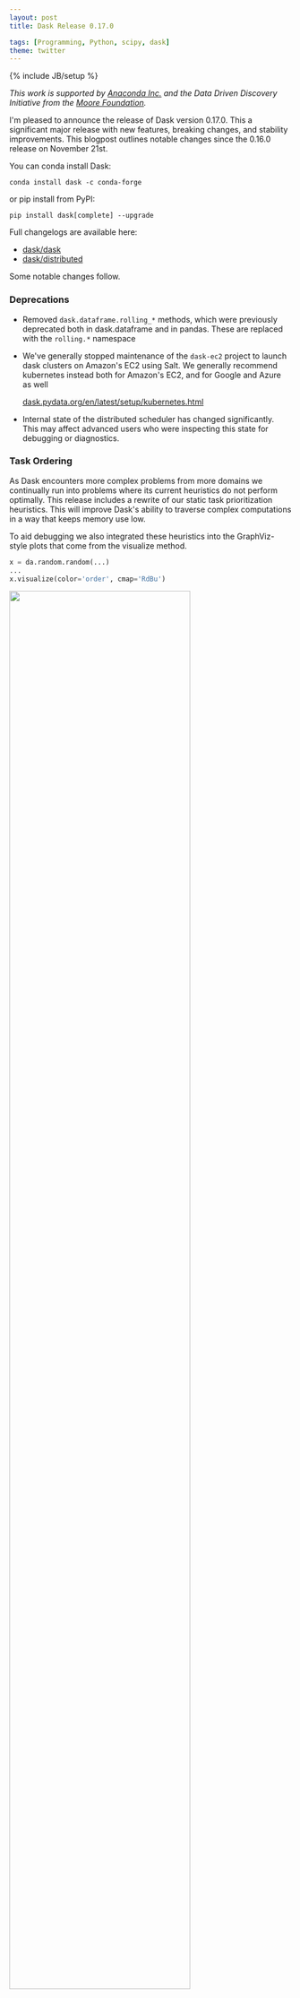 ```yaml
---
layout: post
title: Dask Release 0.17.0

tags: [Programming, Python, scipy, dask]
theme: twitter
---
```

{% include JB/setup %}

*This work is supported by [Anaconda Inc.](http://anaconda.com)
and the Data Driven Discovery Initiative from the [Moore
Foundation](https://www.moore.org/).*

I'm pleased to announce the release of Dask version 0.17.0.  This a significant
major release with new features, breaking changes, and stability improvements.
This blogpost outlines notable changes since the 0.16.0 release on November
21st.

You can conda install Dask:

    conda install dask -c conda-forge

or pip install from PyPI:

    pip install dask[complete] --upgrade

Full changelogs are available here:

-  [dask/dask](https://github.com/dask/dask/blob/master/docs/source/changelog.rst)
-  [dask/distributed](https://github.com/dask/distributed/blob/master/docs/source/changelog.rst)

Some notable changes follow.


### Deprecations

-   Removed `dask.dataframe.rolling_*` methods, which were previously deprecated both in dask.dataframe and in pandas.  These are replaced with the `rolling.*` namespace
-   We've generally stopped maintenance of the `dask-ec2` project to launch dask clusters on Amazon's EC2 using Salt.  We generally recommend kubernetes instead both for Amazon's EC2, and for Google and Azure as well

    [dask.pydata.org/en/latest/setup/kubernetes.html](http://dask.pydata.org/en/latest/setup/kubernetes.html)
-   Internal state of the distributed scheduler has changed significantly.  This may affect advanced users who were inspecting this state for debugging or diagnostics.


### Task Ordering

As Dask encounters more complex problems from more domains
we continually run into problems where its current heuristics do not perform optimally.
This release includes a rewrite of our static task prioritization heuristics.
This will improve Dask's ability to traverse complex computations
in a way that keeps memory use low.

To aid debugging we also integrated these heuristics into the GraphViz-style plots
that come from the visualize method.

```python
x = da.random.random(...)
...
x.visualize(color='order', cmap='RdBu')
```

<a href="https://user-images.githubusercontent.com/306380/35012109-86df75fa-fad6-11e7-9fa8-a43a697a4a17.png">
  <img src="https://user-images.githubusercontent.com/306380/35012109-86df75fa-fad6-11e7-9fa8-a43a697a4a17.png"
     width="80%"
     align="center"></a>

-  [dask/dask #3066](https://github.com/dask/dask/pull/3066)
-  [dask/dask #3057](https://github.com/dask/dask/pull/3057)


### Nested Joblib

Dask supports parallelizing Scikit-Learn
by extending Scikit-Learn's underlying library for parallelism,
[Joblib](http://tomaugspurger.github.io/distributed-joblib.html).
This allows Dask to distribute *some* SKLearn algorithms across a cluster
just by wrapping them with a context manager.

This relationship has been strengthened,
and particular attention has been focused
when nesting one parallel computation within another,
such as occurs when you train a parallel estimator, like `RandomForest`,
within another parallel computation, like `GridSearchCV`.
Previously this would result in spawning too many threads/processes
and generally oversubscribing hardware.

Due to recent combined development within both Joblib and Dask,
these sorts of situations can now be resolved efficiently by handing them off to Dask,
providing speedups even in single-machine cases:

```python
from sklearn.externals import joblib
import distributed.joblib  # register the dask joblib backend

from dask.distributed import Client
client = Client()

est = ParallelEstimator()
gs = GridSearchCV(est)

with joblib.parallel_backend('dask'):
    gs.fit()
```

See Tom Augspurger's recent post with more details about this work:

-  [http://tomaugspurger.github.io/distributed-joblib.html](http://tomaugspurger.github.io/distributed-joblib.html)
-  [joblib/joblib #595](https://github.com/joblib/joblib/pull/595)
-  [dask/distributed #1705](https://github.com/dask/distributed/pull/1705)
-  [joblib/joblib #613](https://github.com/joblib/joblib/pull/613)

Thanks to [Tom Augspurger](https://github.com/TomAugspurger),
[Jim Crist](https://github.com/jcrist), and
[Olivier Grisel](https://github.com/ogrisel) who did most of this work.


### Scheduler Internal Refactor

The distributed scheduler has been significantly refactored to change it from a forest of dictionaries:

```python
priority = {'a': 1, 'b': 2, 'c': 3}
dependencies = {'a': {'b'}, 'b': {'c'}, 'c': []}
nbytes = {'a': 1000, 'b': 1000, 'c': 28}
```

To a bunch of objects:

```python
tasks = {'a': Task('a', priority=1, nbytes=1000, dependencies=...),
         'b': Task('b': priority=2, nbytes=1000, dependencies=...),
         'c': Task('c': priority=3, nbytes=28, dependencies=[])}
```

(there is *much* more state than what is listed above,
but hopefully the examples above are clear.)

There were a few motivations for this:

1.  We wanted to try out Cython and PyPy, for which objects like this might be more effective than dictionaries.
2.  We believe that this is probably a bit easier for developers new to the schedulers to understand.  The proliferation of state dictionaries was not highly discoverable.

Goal one ended up not working out.
We have not yet been able to make the scheduler significantly faster under Cython or PyPy with this new layout.  There is even a slight memory increase with these changes.
However we have been happy with the results in code readability, and we hope that others find this useful as well.

Thanks to [Antoine Pitrou](https://github.com/pitrou),
who did most of the work here.


### User Priorities

You can now submit tasks with different priorities.

```python
x = client.submit(f, 1, priority=10)   # Higher priority preferred
y = client.submit(f, 1, priority=-10)  # Lower priority happens later
```

To be clear, Dask has always had priorities, they just weren't easily user-settable.
Higher priorities are given precedence.  The default priority for all tasks is zero.
You can also submit priorities for collections (like arrays and dataframes)

```python
df = df.persist(priority=5)  # give this computation higher priority.
```

-  [dask/distributed #1651](https://github.com/dask/distributed/pull/1651)



Related projects
----------------

Several related projects are also undergoing releases:

-   Tornado is updating to version 5.0 (there is a beta out now).
    This is a major change that will put Tornado on the Asyncio event loop in Python 3.
    It also includes many performance enhancements for high-bandwidth networks.
-   Bokeh 0.12.14 was just released.

    Note that you will need to update Dask to work with this version of Bokeh
-   [Daskernetes](http://daskernetes.readthedocs.io/en/latest/), a new project for launching Dask on Kubernetes clusters


Acknowledgements
----------------

The following people contributed to the dask/dask repository since the 0.16.0
release on November 14th:

-  Albert DeFusco
-  Apostolos Vlachopoulos
-  castalheiro
-  James Bourbeau
-  Jon Mease
-  Ian Hopkinson
-  Jakub Nowacki
-  Jim Crist
-  John A Kirkham
-  Joseph Lin
-  Keisuke Fujii
-  Martijn Arts
-  Martin Durant
-  Matthew Rocklin
-  Markus Gonser
-  Nir
-  Rich Signell
-  Roman Yurchak
-  S. Andrew Sheppard
-  sephib
-  Stephan Hoyer
-  Tom Augspurger
-  Uwe L. Korn
-  Wei Ji
-  Xander Johnson


The following people contributed to the dask/distributed repository since the
1.20.0 release on November 14th:

-  Alexander Ford
-  Antoine Pitrou
-  Brett Naul
-  Brian Broll
-  Bruce Merry
-  Cornelius Riemenschneider
-  Daniel Li
-  Jim Crist
-  Kelvin Yang
-  Matthew Rocklin
-  Min RK
-  rqx
-  Russ Bubley
-  Scott Sievert
-  Tom Augspurger
-  Xander Johnson
